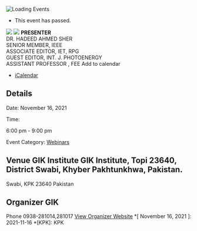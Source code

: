 ![Loading Events](https://giki.edu.pk/event/writing-papers-for-scientific-journals/)
  * This event has passed.


![](https://giki.edu.pk/wp-content/uploads/2021/11/brochure.png)
![](https://giki.edu.pk/event/writing-papers-for-scientific-journals/)
**PRESENTER**  
DR. HADEED AHMED SHER  
SENIOR MEMBER, IEEE  
ASSOCIATE EDITOR, IET, RPG  
GUEST EDITOR, INT. J. PHOTOENERGY  
ASSISTANT PROFESSOR , FEE
Add to calendar 
  * [ iCalendar ](webcal://giki.edu.pk/event/writing-papers-for-scientific-journals/?ical=1)


##  Details  

Date: 
     November 16, 2021  

Time: 
    
6:00 pm - 9:00 pm  

Event Category:
    [Webinars](https://giki.edu.pk/events/category/webinars/)
##  Venue       GIK Institute       GIK Institute, Topi 23640, District Swabi, Khyber Pakhtunkhwa, Pakistan.   
Swabi, KPK 23640 Pakistan
## Organizer      GIK  

Phone 
     0938-281014,281017       [View Organizer Website](https://www.giki.edu.pk)
  *[ November 16, 2021 ]: 2021-11-16
  *[KPK]: KPK
